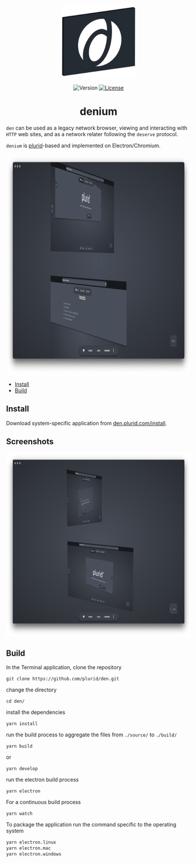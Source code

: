 <p align="center">
    <img src="https://raw.githubusercontent.com/plurid/den/master/about/identity/den-logo.png" height="200px">
</p>



<p align="center">
    <img src="https://img.shields.io/badge/version-0.0.1-blue.svg?colorB=000000&style=for-the-badge" alt="Version">
    <a href="https://github.com/plurid/den/blob/master/LICENSE">
        <img src="https://img.shields.io/badge/license-MIT-blue.svg?colorB=000000&style=for-the-badge" alt="License">
    </a>
</p>



<h1 align="center">
    denium
</h1>



`den` can be used as a legacy network browser, viewing and interacting with `HTTP` web sites, and as a network relater following the `deserve` protocol.

`denium` is [plurid](https://github.com/plurid/plurid)-based and implemented on Electron/Chromium.


<p align="center">
    <img src="https://raw.githubusercontent.com/plurid/den/master/about/presentation/example.png" height="600px">
</p>



+ [Install](#install)
+ [Build](#build)



## Install

Download system-specific application from [den.plurid.com/install](https://den.plurid.com/install).



## Screenshots

<p align="center">
    <img src="https://raw.githubusercontent.com/plurid/den/master/implementations/denium/about/screenshots/ss.png" height="500px">
</p>



## Build

In the Terminal application, clone the repository

    git clone https://github.com/plurid/den.git

change the directory

    cd den/

install the dependencies

    yarn install

run the build process to aggregate the files from `./source/` to `./build/`

    yarn build

or

    yarn develop

run the electron build process

    yarn electron


For a continuous build process

    yarn watch


To package the application run the command specific to the operating system

    yarn electron.linux
    yarn electron.mac
    yarn electron.windows
